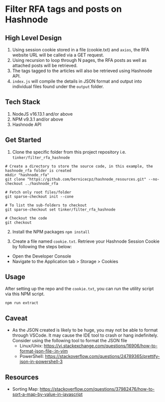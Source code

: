 # Filter RFA tags and posts on Hashnode

## High Level Design
1. Using session cookie stored in a file (cookie.txt) and `axios`, the RFA website URL will be called via a GET request.
2. Using recursion to loop through N pages, the RFA posts as well as attached posts will be retrieved.
3. The tags tagged to the articles will also be retrieved using Hashnode API.
4. `index.js` will compile the details in JSON format and output into individual files found under the `output` folder.

## Tech Stack
1. NodeJS v16.13.1 and/or above
2. NPM v9.3.1 and/or above
3. Hashnode API

## Get Started

1. Clone the specific folder from this project repository i.e. `tinker/filter_rfa_hashnode`

```shell
# Create a directory to store the source code, in this example, the hashnode_rfa folder is created
mkdir "hashnode_rfa"
git clone "https://github.com/bernicecpz/hashnode_resources.git" --no-checkout ../hashnode_rfa

# Fetch only root files/folder
git sparse-checkout init --cone

# To list the sub-folders to checkout
git sparse-checkout set tinker/filter_rfa_hashnode

# Checkout the code
git checkout
```

2. Install the NPM packages
`npm install`

3. Create a file named `cookie.txt`. Retrieve your Hashnode Session Cookie by following the steps below:
- Open the Developer Console
- Navigate to the Application tab > Storage > Cookies

## Usage
After setting up the repo and the `cookie.txt`, you can run the utility script via this NPM script.
```
npm run extract
```



## Caveat

- As the JSON created is likely to be huge, you may not be able to format through VSCode. It may cause the IDE tool to crash or hang indefinitely. Consider using the following tool to format the JSON file
    - Linux/Unix: https://vi.stackexchange.com/questions/16906/how-to-format-json-file-:in-vim
    - PowerShell: https://stackoverflow.com/questions/24789365/prettify-json-in-powershell-3


## Resources
- Sorting Map: https://stackoverflow.com/questions/37982476/how-to-sort-a-map-by-value-in-javascript